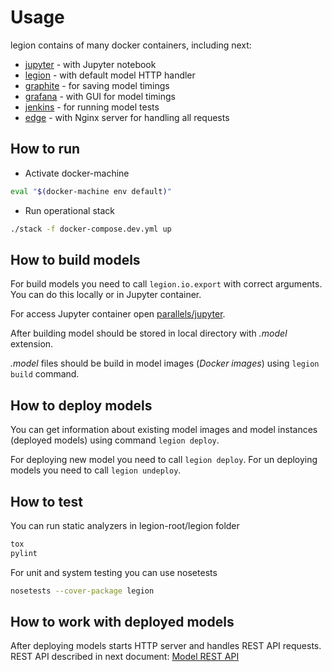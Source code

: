 # Usage
legion contains of many docker containers, including next:
* [jupyter](jupyter.md) - with Jupyter notebook
* [legion](legion.md) - with default model HTTP handler
* [graphite](grafana_and_graphite.md) - for saving model timings
* [grafana](grafana_and_graphite.md) - with GUI for model timings
* [jenkins](jenkins.md) - for running model tests
* [edge](edge.md) - with Nginx server for handling all requests


## How to run
* Activate docker-machine
```bash
eval "$(docker-machine env default)"
```
* Run operational stack
```bash
./stack -f docker-compose.dev.yml up
```

## How to build models
For build models you need to call `legion.io.export` with correct arguments.
You can do this locally or in Jupyter container.

For access Jupyter container open [parallels/jupyter](http://parallels/jupyter).

After building model should be stored in local directory with *.model* extension.

*.model* files should be build in model images (*Docker images*) 
using `legion build` command.

## How to deploy models
You can get information about existing model images and model instances (deployed models)
using command `legion deploy`. 

For deploying new model you need to call `legion deploy`.
For un deploying models you need to call `legion undeploy`.

## How to test
You can run static analyzers in legion-root/legion folder
```bash
tox
pylint
```
For unit and system testing you can use nosetests
```bash
nosetests --cover-package legion
```

## How to work with deployed models
After deploying models starts HTTP server and handles REST API requests.
REST API described in next document: [Model REST API](model_rest_api.md)